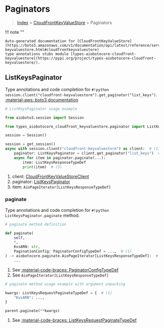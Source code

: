 # Paginators

> [Index](../README.md) > [CloudFrontKeyValueStore](./README.md) > Paginators

!!! note ""

    Auto-generated documentation for [CloudFrontKeyValueStore](https://boto3.amazonaws.com/v1/documentation/api/latest/reference/services/cloudfront-keyvaluestore.html#cloudfrontkeyvaluestore)
    type annotations stubs module [types-aiobotocore-cloudfront-keyvaluestore](https://pypi.org/project/types-aiobotocore-cloudfront-keyvaluestore/).

## ListKeysPaginator

Type annotations and code completion for `#!python session.client("cloudfront-keyvaluestore").get_paginator("list_keys")`.
[:material-aws: boto3 documentation](https://boto3.amazonaws.com/v1/documentation/api/latest/reference/services/cloudfront-keyvaluestore/paginator/ListKeys.html#CloudFrontKeyValueStore.Paginator.ListKeys)

```python
# ListKeysPaginator usage example

from aioboto3.session import Session

from types_aiobotocore_cloudfront_keyvaluestore.paginator import ListKeysPaginator

session = Session()

session = get_session()
async with session.client("cloudfront-keyvaluestore") as client:  # (1)
    paginator: ListKeysPaginator = client.get_paginator("list_keys")  # (2)
    async for item in paginator.paginate(...):
        item: ListKeysResponseTypeDef
        print(item)  # (3)
```

1. client: [CloudFrontKeyValueStoreClient](./client.md)
2. paginator: [ListKeysPaginator](./paginators.md#listkeyspaginator)
3. item: `AioPageIterator[ListKeysResponseTypeDef]`


### paginate

Type annotations and code completion for `#!python ListKeysPaginator.paginate` method.

```python
# paginate method definition

def paginate(
    self,
    *,
    KvsARN: str,
    PaginationConfig: PaginatorConfigTypeDef = ...,  # (1)
) -> aiobotocore.paginate.AioPageIterator[ListKeysResponseTypeDef]:  # (2)
    ...
```

1. See [:material-code-braces: PaginatorConfigTypeDef](./type_defs.md#paginatorconfigtypedef)
2. See `AioPageIterator[ListKeysResponseTypeDef]`


```python
# paginate method usage example with argument unpacking

kwargs: ListKeysRequestPaginateTypeDef = {  # (1)
    "KvsARN": ...,
}

parent.paginate(**kwargs)
```

1. See [:material-code-braces: ListKeysRequestPaginateTypeDef](./type_defs.md#listkeysrequestpaginatetypedef)
